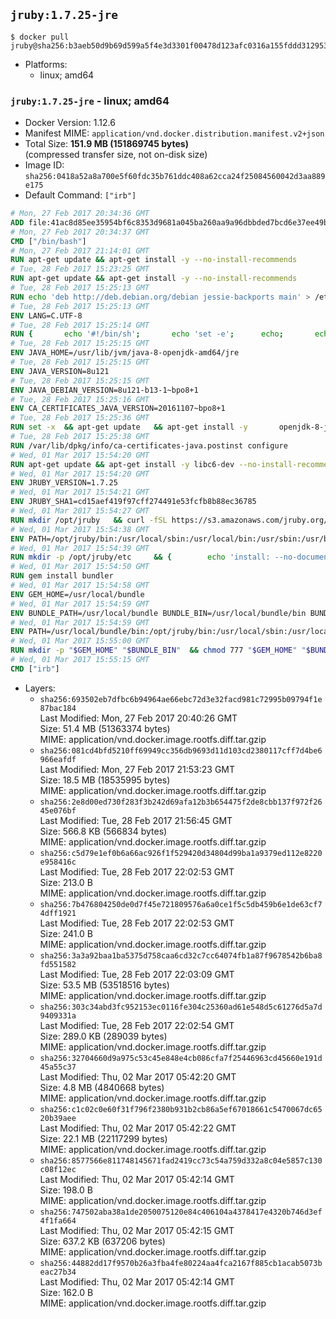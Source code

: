 ## `jruby:1.7.25-jre`

```console
$ docker pull jruby@sha256:b3aeb50d9b69d599a5f4e3d3301f00478d123afc0316a155fddd312953f1e3df
```

-	Platforms:
	-	linux; amd64

### `jruby:1.7.25-jre` - linux; amd64

-	Docker Version: 1.12.6
-	Manifest MIME: `application/vnd.docker.distribution.manifest.v2+json`
-	Total Size: **151.9 MB (151869745 bytes)**  
	(compressed transfer size, not on-disk size)
-	Image ID: `sha256:0418a52a8a700e5f60fdc35b761ddc408a62cca24f25084560042d3aa889e175`
-	Default Command: `["irb"]`

```dockerfile
# Mon, 27 Feb 2017 20:34:36 GMT
ADD file:41ac8d85ee35954bf6c8353d9681a045ba260aa9a96dbbded7bcd6e37ee49bea in / 
# Mon, 27 Feb 2017 20:34:37 GMT
CMD ["/bin/bash"]
# Mon, 27 Feb 2017 21:14:01 GMT
RUN apt-get update && apt-get install -y --no-install-recommends 		ca-certificates 		curl 		wget 	&& rm -rf /var/lib/apt/lists/*
# Tue, 28 Feb 2017 15:23:25 GMT
RUN apt-get update && apt-get install -y --no-install-recommends 		bzip2 		unzip 		xz-utils 	&& rm -rf /var/lib/apt/lists/*
# Tue, 28 Feb 2017 15:25:13 GMT
RUN echo 'deb http://deb.debian.org/debian jessie-backports main' > /etc/apt/sources.list.d/jessie-backports.list
# Tue, 28 Feb 2017 15:25:13 GMT
ENV LANG=C.UTF-8
# Tue, 28 Feb 2017 15:25:14 GMT
RUN { 		echo '#!/bin/sh'; 		echo 'set -e'; 		echo; 		echo 'dirname "$(dirname "$(readlink -f "$(which javac || which java)")")"'; 	} > /usr/local/bin/docker-java-home 	&& chmod +x /usr/local/bin/docker-java-home
# Tue, 28 Feb 2017 15:25:15 GMT
ENV JAVA_HOME=/usr/lib/jvm/java-8-openjdk-amd64/jre
# Tue, 28 Feb 2017 15:25:15 GMT
ENV JAVA_VERSION=8u121
# Tue, 28 Feb 2017 15:25:15 GMT
ENV JAVA_DEBIAN_VERSION=8u121-b13-1~bpo8+1
# Tue, 28 Feb 2017 15:25:16 GMT
ENV CA_CERTIFICATES_JAVA_VERSION=20161107~bpo8+1
# Tue, 28 Feb 2017 15:25:36 GMT
RUN set -x 	&& apt-get update 	&& apt-get install -y 		openjdk-8-jre-headless="$JAVA_DEBIAN_VERSION" 		ca-certificates-java="$CA_CERTIFICATES_JAVA_VERSION" 	&& rm -rf /var/lib/apt/lists/* 	&& [ "$JAVA_HOME" = "$(docker-java-home)" ]
# Tue, 28 Feb 2017 15:25:38 GMT
RUN /var/lib/dpkg/info/ca-certificates-java.postinst configure
# Wed, 01 Mar 2017 15:54:20 GMT
RUN apt-get update && apt-get install -y libc6-dev --no-install-recommends && rm -rf /var/lib/apt/lists/*
# Wed, 01 Mar 2017 15:54:20 GMT
ENV JRUBY_VERSION=1.7.25
# Wed, 01 Mar 2017 15:54:21 GMT
ENV JRUBY_SHA1=cd15aef419f97cff274491e53fcfb8b88ec36785
# Wed, 01 Mar 2017 15:54:27 GMT
RUN mkdir /opt/jruby   && curl -fSL https://s3.amazonaws.com/jruby.org/downloads/${JRUBY_VERSION}/jruby-bin-${JRUBY_VERSION}.tar.gz -o /tmp/jruby.tar.gz   && echo "$JRUBY_SHA1 /tmp/jruby.tar.gz" | sha1sum -c -   && tar -zx --strip-components=1 -f /tmp/jruby.tar.gz -C /opt/jruby   && rm /tmp/jruby.tar.gz   && update-alternatives --install /usr/local/bin/ruby ruby /opt/jruby/bin/jruby 1
# Wed, 01 Mar 2017 15:54:38 GMT
ENV PATH=/opt/jruby/bin:/usr/local/sbin:/usr/local/bin:/usr/sbin:/usr/bin:/sbin:/bin
# Wed, 01 Mar 2017 15:54:39 GMT
RUN mkdir -p /opt/jruby/etc 	&& { 		echo 'install: --no-document'; 		echo 'update: --no-document'; 	} >> /opt/jruby/etc/gemrc
# Wed, 01 Mar 2017 15:54:50 GMT
RUN gem install bundler
# Wed, 01 Mar 2017 15:54:58 GMT
ENV GEM_HOME=/usr/local/bundle
# Wed, 01 Mar 2017 15:54:59 GMT
ENV BUNDLE_PATH=/usr/local/bundle BUNDLE_BIN=/usr/local/bundle/bin BUNDLE_SILENCE_ROOT_WARNING=1 BUNDLE_APP_CONFIG=/usr/local/bundle
# Wed, 01 Mar 2017 15:54:59 GMT
ENV PATH=/usr/local/bundle/bin:/opt/jruby/bin:/usr/local/sbin:/usr/local/bin:/usr/sbin:/usr/bin:/sbin:/bin
# Wed, 01 Mar 2017 15:55:00 GMT
RUN mkdir -p "$GEM_HOME" "$BUNDLE_BIN" 	&& chmod 777 "$GEM_HOME" "$BUNDLE_BIN"
# Wed, 01 Mar 2017 15:55:15 GMT
CMD ["irb"]
```

-	Layers:
	-	`sha256:693502eb7dfbc6b94964ae66ebc72d3e32facd981c72995b09794f1e87bac184`  
		Last Modified: Mon, 27 Feb 2017 20:40:26 GMT  
		Size: 51.4 MB (51363374 bytes)  
		MIME: application/vnd.docker.image.rootfs.diff.tar.gzip
	-	`sha256:081cd4bfd5210ff69949cc356db9693d11d103cd2380117cff7d4be6966eafdf`  
		Last Modified: Mon, 27 Feb 2017 21:53:23 GMT  
		Size: 18.5 MB (18535995 bytes)  
		MIME: application/vnd.docker.image.rootfs.diff.tar.gzip
	-	`sha256:2e8d00ed730f283f3b242d69afa12b3b654475f2de8cbb137f972f2645e076bf`  
		Last Modified: Tue, 28 Feb 2017 21:56:45 GMT  
		Size: 566.8 KB (566834 bytes)  
		MIME: application/vnd.docker.image.rootfs.diff.tar.gzip
	-	`sha256:c5d79e1ef0b6a66ac926f1f529420d34804d99ba1a9379ed112e8220e958416c`  
		Last Modified: Tue, 28 Feb 2017 22:02:53 GMT  
		Size: 213.0 B  
		MIME: application/vnd.docker.image.rootfs.diff.tar.gzip
	-	`sha256:7b476804250de0d7f45e721809576a6a0ce1f5c5db459b6e1de63cf74dff1921`  
		Last Modified: Tue, 28 Feb 2017 22:02:53 GMT  
		Size: 241.0 B  
		MIME: application/vnd.docker.image.rootfs.diff.tar.gzip
	-	`sha256:3a3a92baa1ba5375d758caa6cd32c7cc64074fb1a87f9678542b6ba8fd551582`  
		Last Modified: Tue, 28 Feb 2017 22:03:09 GMT  
		Size: 53.5 MB (53518516 bytes)  
		MIME: application/vnd.docker.image.rootfs.diff.tar.gzip
	-	`sha256:303c34abd3fc952153ec0116fe304c25360ad61e548d5c61276d5a7d9409331a`  
		Last Modified: Tue, 28 Feb 2017 22:02:54 GMT  
		Size: 289.0 KB (289039 bytes)  
		MIME: application/vnd.docker.image.rootfs.diff.tar.gzip
	-	`sha256:32704660d9a975c53c45e848e4cb086cfa7f25446963cd45660e191d45a55c37`  
		Last Modified: Thu, 02 Mar 2017 05:42:20 GMT  
		Size: 4.8 MB (4840668 bytes)  
		MIME: application/vnd.docker.image.rootfs.diff.tar.gzip
	-	`sha256:c1c02c0e60f31f796f2380b931b2cb86a5ef67018661c5470067dc6520b39aee`  
		Last Modified: Thu, 02 Mar 2017 05:42:22 GMT  
		Size: 22.1 MB (22117299 bytes)  
		MIME: application/vnd.docker.image.rootfs.diff.tar.gzip
	-	`sha256:8577566e811748145671fad2419cc73c54a759d332a8c04e5857c130c08f12ec`  
		Last Modified: Thu, 02 Mar 2017 05:42:14 GMT  
		Size: 198.0 B  
		MIME: application/vnd.docker.image.rootfs.diff.tar.gzip
	-	`sha256:747502aba38a1de2050075120e84c406104a4378417e4320b746d3ef4f1fa664`  
		Last Modified: Thu, 02 Mar 2017 05:42:15 GMT  
		Size: 637.2 KB (637206 bytes)  
		MIME: application/vnd.docker.image.rootfs.diff.tar.gzip
	-	`sha256:44882dd17f9570b26a3fba4fe80224aa4fca2167f885cb1acab5073beac27b34`  
		Last Modified: Thu, 02 Mar 2017 05:42:14 GMT  
		Size: 162.0 B  
		MIME: application/vnd.docker.image.rootfs.diff.tar.gzip
